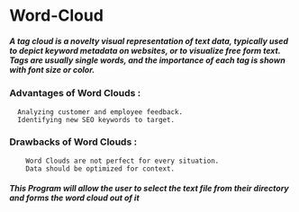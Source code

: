 # Word-Cloud
<h5>A tag cloud is a novelty visual representation of text data, typically used to depict keyword metadata on websites, or to visualize free form text. Tags are usually single words, and the importance of each tag is shown with font size or color.</h5>

<h3> Advantages of Word Clouds :</h3>

      Analyzing customer and employee feedback.
      Identifying new SEO keywords to target.
      

<h3> Drawbacks of Word Clouds :</h3>

        Word Clouds are not perfect for every situation.
        Data should be optimized for context.

<h5> This Program will allow the user to select the text file from their directory and forms the word cloud out of it</h5>
